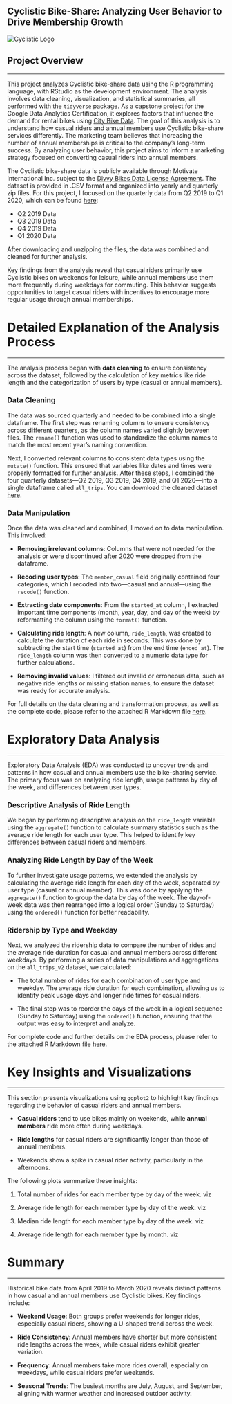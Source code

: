 ## Cyclistic Bike-Share: Analyzing User Behavior to Drive Membership Growth
   
![Cyclistic Logo](image)

## Project Overview
***
This project analyzes Cyclistic bike-share data using the R programming language, with RStudio as the development environment. The analysis involves data cleaning, visualization, and statistical summaries, all performed with the `tidyverse` package. As a capstone project for the Google Data Analytics Certification, it explores factors that influence the demand for rental bikes using [City Bike Data](https://divvy-tripdata.s3.amazonaws.com/index.html). The goal of this analysis is to understand how casual riders and annual members use Cyclistic bike-share services differently. The marketing team believes that increasing the number of annual memberships is critical to the company’s long-term success. By analyzing user behavior, this project aims to inform a marketing strategy focused on converting casual riders into annual members.

The Cyclistic bike-share data is publicly available through Motivate International Inc. subject to the [Divvy Bikes Data License Agreement](https://www.divvybikes.com/data-license-agreement). The dataset is provided in .CSV format and organized into yearly and quarterly zip files. For this project, I focused on the quarterly data from Q2 2019 to Q1 2020, which can be found [here](https://divvy-tripdata.s3.amazonaws.com/index.html):

* Q2 2019 Data
* Q3 2019 Data
* Q4 2019 Data
* Q1 2020 Data

After downloading and unzipping the files, the data was combined and cleaned for further analysis.

Key findings from the analysis reveal that casual riders primarily use Cyclistic bikes on weekends for leisure, while annual members use them more frequently during weekdays for commuting. This behavior suggests opportunities to target casual riders with incentives to encourage more regular usage through annual memberships.

# Detailed Explanation of the Analysis Process
***
The analysis process began with **data cleaning** to ensure consistency across the dataset, followed by the calculation of key metrics like ride length and the categorization of users by type (casual or annual members).

### Data Cleaning

The data was sourced quarterly and needed to be combined into a single dataframe. The first step was renaming columns to ensure consistency across different quarters, as the column names varied slightly between files. The `rename()` function was used to standardize the column names to match the most recent year’s naming convention.

Next, I converted relevant columns to consistent data types using the `mutate()` function. This ensured that variables like dates and times were properly formatted for further analysis. After these steps, I combined the four quarterly datasets—Q2 2019, Q3 2019, Q4 2019, and Q1 2020—into a single dataframe called `all_trips`. You can download the cleaned dataset [here](https://drive.google.com/file/d/1H9Bvr2zZhjfVP-UOqrym7kramMNVriTN/view?usp=drive_link).



### Data Manipulation

Once the data was cleaned and combined, I moved on to data manipulation. This involved:

* **Removing irrelevant columns**: Columns that were not needed for the analysis or were discontinued after 2020 were dropped from the dataframe.

* **Recoding user types**: The `member_casual` field originally contained four categories, which I recoded into two—casual and annual—using the `recode()` function.

* **Extracting date components**: From the `started_at` column, I extracted important time components (month, year, day, and day of the week) by reformatting the column using the `format()` function.

* **Calculating ride length**: A new column, `ride_length`, was created to calculate the duration of each ride in seconds. This was done by subtracting the start time (`started_at`) from the end time (`ended_at`). The `ride_length` column was then converted to a numeric data type for further calculations.

* **Removing invalid values**: I filtered out invalid or erroneous data, such as negative ride lengths or missing station names, to ensure the dataset was ready for accurate analysis.

For full details on the data cleaning and transformation process, as well as the complete code, please refer to the attached R Markdown file [here](https://github.com/syk-hub/cyclistic-bike-share-analysis/blob/main/Cyclistic%20Project%20R%20markdown%20V2.Rmd).


# Exploratory Data Analysis
***
Exploratory Data Analysis (EDA) was conducted to uncover trends and patterns in how casual and annual members use the bike-sharing service. The primary focus was on analyzing ride length, usage patterns by day of the week, and differences between user types.

### Descriptive Analysis of Ride Length

We began by performing descriptive analysis on the `ride_length` variable using the `aggregate()` function to calculate summary statistics such as the average ride length for each user type. This helped to identify key differences between casual riders and members.

### Analyzing Ride Length by Day of the Week

To further investigate usage patterns, we extended the analysis by calculating the average ride length for each day of the week, separated by user type (casual or annual member). This was done by applying the `aggregate()` function to group the data by day of the week. The day-of-week data was then rearranged into a logical order (Sunday to Saturday) using the `ordered()` function for better readability.

### Ridership by Type and Weekday

Next, we analyzed the ridership data to compare the number of rides and the average ride duration for casual and annual members across different weekdays. By performing a series of data manipulations and aggregations on the `all_trips_v2` dataset, we calculated:

* The total number of rides for each combination of user type and weekday.
The average ride duration for each combination, allowing us to identify peak usage days and longer ride times for casual riders.

* The final step was to reorder the days of the week in a logical sequence (Sunday to Saturday) using the `ordered()` function, ensuring that the output was easy to interpret and analyze.

For complete code and further details on the EDA process, please refer to the attached R Markdown file [here](https://github.com/syk-hub/cyclistic-bike-share-analysis/blob/main/Cyclistic%20Project%20R%20markdown%20V2.Rmd).

# Key Insights and Visualizations
***
This section presents visualizations using `ggplot2` to highlight key findings regarding the behavior of casual riders and annual members.

* **Casual riders** tend to use bikes mainly on weekends, while **annual members** ride more often during weekdays.

* **Ride lengths** for casual riders are significantly longer than those of annual members.

* Weekends show a spike in casual rider activity, particularly in the afternoons.


The following plots summarize these insights:

1. Total number of rides for each member type by day of the week. viz

2. Average ride length for each member type by day of the week. viz

3. Median ride length for each member type by day of the week. viz

4. Average ride length for each member type by month. viz


# Summary
***
Historical bike data from April 2019 to March 2020 reveals distinct patterns in how casual and annual members use Cyclistic bikes. Key findings include:

* **Weekend Usage**: Both groups prefer weekends for longer rides, especially casual riders, showing a U-shaped trend across the week.

* **Ride Consistency**: Annual members have shorter but more consistent ride lengths across the week, while casual riders exhibit greater variation.

* **Frequency**: Annual members take more rides overall, especially on weekdays, while casual riders prefer weekends.

* **Seasonal Trends**: The busiest months are July, August, and September, aligning with warmer weather and increased outdoor activity.



